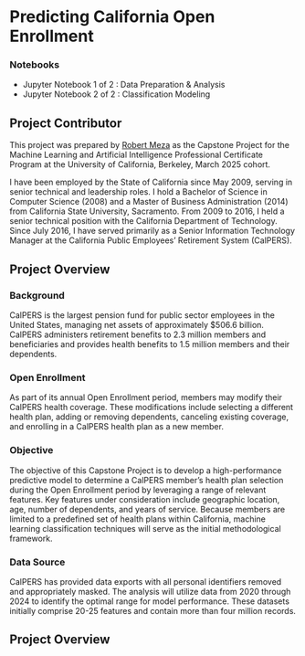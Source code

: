# Predicting California Open Enrollment

### Notebooks
- Jupyter Notebook 1 of 2 : Data Preparation & Analysis
- Jupyter Notebook 2 of 2 : Classification Modeling 

## Project Contributor
This project was prepared by [Robert Meza](https://www.linkedin.com/in/robmeza/) as the Capstone Project for the Machine Learning and Artificial Intelligence Professional Certificate Program at the University of California, Berkeley, March 2025 cohort.

I have been employed by the State of California since May 2009, serving in senior technical and leadership roles. I hold a Bachelor of Science in Computer Science (2008) and a Master of Business Administration (2014) from California State University, Sacramento. From 2009 to 2016, I held a senior technical position with the California Department of Technology. Since July 2016, I have served primarily as a Senior Information Technology Manager at the California Public Employees’ Retirement System (CalPERS).

## Project Overview

### Background
CalPERS is the largest pension fund for public sector employees in the United States, managing net assets of approximately $506.6 billion. CalPERS administers retirement benefits to 2.3 million members and beneficiaries and provides health benefits to 1.5 million members and their dependents.

### Open Enrollment
As part of its annual Open Enrollment period, members may modify their CalPERS health coverage. These modifications include selecting a different health plan, adding or removing dependents, canceling existing coverage, and enrolling in a CalPERS health plan as a new member.

### Objective 
The objective of this Capstone Project is to develop a high-performance predictive model to determine a CalPERS member’s health plan selection during the Open Enrollment period by leveraging a range of relevant features. Key features under consideration include geographic location, age, number of dependents, and years of service. Because members are limited to a predefined set of health plans within California, machine learning classification techniques will serve as the initial methodological framework.

### Data Source
CalPERS has provided data exports with all personal identifiers removed and appropriately masked. The analysis will utilize data from 2020 through 2024 to identify the optimal range for model performance. These datasets initially comprise 20-25 features and contain more than four million records. 

## Project Overview


